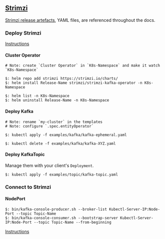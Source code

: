 ## [Strimzi](https://strimzi.io/)

[Strimzi release artefacts](https://github.com/strimzi/strimzi-kafka-operator/releases), YAML files, are referenced throughout the docs.  

### Deploy Strimzi

[Instructions](Docs/Strimzi0.14/GettingStarted)

#### Cluster Operator

```
# Note: create `Cluster Operator` in `K8s-Namespace` and make it watch `K8s-Namespace`

$: helm repo add strimzi https://strimzi.io/charts/
$: helm install Release-Name strimzi/strimzi-kafka-operator -n K8s-Namespace  

$: helm list -n K8s-Namespace
$: helm uninstall Release-Name -n K8s-Namespace
```

#### Deploy Kafka

```
# Note: rename `my-cluster` in the templates
# Note: configure `.spec.entityOperator`

$: kubectl apply -f examples/kafka/kafka-ephemeral.yaml

$: kubectl delete -f examples/kafka/kafka-XYZ.yaml
```

#### Deploy KafkaTopic

Manage them with your client's `Deployment`.  

```
$: kubectl apply -f examples/topic/kafka-topic.yaml
```

### Connect to Strimzi

#### NodePort

```
$: bin/kafka-console-producer.sh --broker-list Kubectl-Server-IP:Node-Port --topic Topic-Name
$: bin/kafka-console-consumer.sh --bootstrap-server Kubectl-Server-IP:Node-Port --topic Topic-Name --from-beginning
```

[Instructions](Blog/AccessingKafka2Nodeports)
